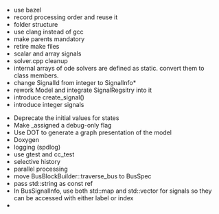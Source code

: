 
* use bazel
* record processing order and reuse it
* folder structure
* use clang instead of gcc
* make parents mandatory
* retire make files
* scalar and array signals
* solver.cpp cleanup
* internal arrays of ode solvers are defined as static. convert them to class members.
* change SignalId from integer to SignalInfo*
* rework Model and integrate SignalRegsitry into it
* introduce create_signal()
* introduce integer signals

- Deprecate the initial values for states
- Make _assigned a debug-only flag
- Use DOT to generate a graph presentation of the model
- Doxygen
- logging (spdlog)
- use gtest and cc_test
- selective history
- parallel processing
- move BusBlockBuilder::traverse_bus to BusSpec
- pass std::string as const ref
- In BusSignalInfo, use both std::map and std::vector for signals so they can be accessed with either label or index
- 
<!-- - yaml model definition -->
<!-- - replace init virtual method with a template -->
<!-- - A (virtual ?) method for verifying the number and types of input and output signals of a block -->
<!-- - light weight Signal wrapper so it supports operator[] -->

